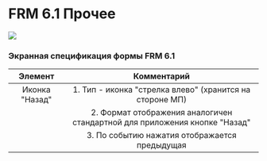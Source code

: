 # FRM 6.1 Прочее
![](7.png)

### Экранная спецификация формы FRM 6.1

Элемент | Комментарий |
|:-----: | :-----: |
Иконка "Назад" |1. Тип - иконка "стрелка влево" (хранится на стороне МП) 
| | 2. Формат отображения аналогичен стандартной для приложения кнопке "Назад" 
| | 3. По событию нажатия отображается предыдущая |
